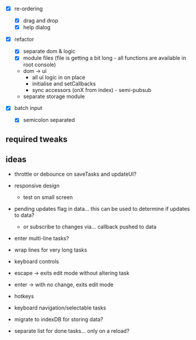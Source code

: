 - [x] re-ordering
    - [x] drag and drop
    - [x] help dialog

- [x] refactor
    - [x] separate dom & logic
    - [x] module files (file is getting a bit long - all functions are available in root console)
    - dom -> ui
        - all ui logic in on place
        - initialise and setCallbacks
        - sync accessors (onX from index) - semi-pubsub
    - separate storage module

- [x] batch input
    - [x] semicolon separated


## required tweaks

## ideas

- throttle or debounce on saveTasks and updateUI?

- responsive design
    - test on small screen

- pending updates flag in data... this can be used to determine if updates to data?
    - or subscribe to changes via... callback pushed to data
- enter multi-line tasks?
- wrap lines for very long tasks

- keyboard controls
- escape -> exits edit mode without altering task
- enter -> with no change, exits edit mode

- hotkeys
- keyboard navigation/selectable tasks

- migrate to indexDB for storing data?

- separate list for done tasks... only on a reload?